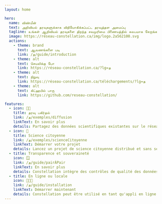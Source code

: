 ```yaml
---
layout: home

hero:
  name: விண்மீன்
  text: அறிவியல் தரவுகளுக்காக விநியோகிக்கப்பட்ட தரவுத்தள அமைப்பு
  tagline: உங்கள் ஆறிவியல் தரவுகளை திறந்த சவமுரிமை பிணையத்தில் சுலபமாக சேருங்கள் மற்றும் பகிருங்கள். விண்மீன் மூலமாக அறிவியல் புலத்தில் வெளிப்படைத்தன்மையையும் தரவு இறையாண்மையையும் மேம்படுத்துங்கள்.
  image: https://réseau-constellation.ca/img/logo.2a562100.svg
  actions:
    - theme: brand
      text: ஆவணங்களை படி
      link: /த/guide/introduction
    - theme: alt
      text: செயலிக்கு போ
      link: https://réseau-constellation.ca/?lg=த
    - theme: alt
      text: நிறுவு
      link: https://réseau-constellation.ca/téléchargements/?lg=த
    - theme: alt
      text: கிட்ஹபில் பாரு
      link: https://github.com/reseau-constellation/

features:
  - icon: 🤝🏽
    title: தரவு பகிர்தல்
    link: /த/exemples/diffusion
    linkText: En savoir plus
    details: Partagez des données scientifiques existantes sur le réseau Constellation. Vous pouvez automatiser l'importation de LibreOffice, Excel ou autre.
  - icon: 🔎
    title: Science citoyenne
    link: /த/exemples/scienceCitoyenne
    linkText: Démarrer votre projet
    details: Lancez un projet de science citoyenne distribué et sans serveur central. Les données demeureront sur les dispositifs de vos utilisatrices et utilisateurs.
  - title: Transparence et souveraineté
    icon: 🪟
    link: /த/guide/pairÀPair
    linkText: En savoir plus
    details: Constellation intègre des contrôles de qualité des données, tout en gardant une structure distribuée qui protège la souveraineté et l'accès aux données à long terme.
  - title: En ligne ou locale
    icon: 🧑🏿‍💻
    link: /த/guide/installation
    linkText: Démarrer maintenant
    details: Constellation peut être utilisé en tant qu'appli en ligne ou bien en tant que logiciel installable sur votre ordinateur.
---
```


